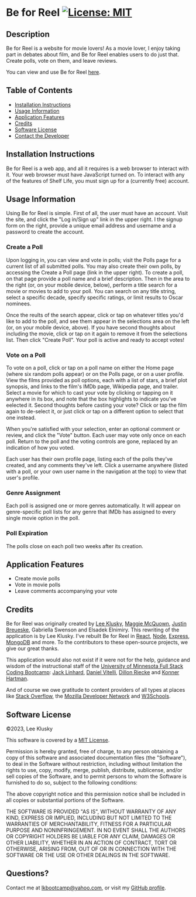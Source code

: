 # Be for Reel [![License: MIT](https://img.shields.io/badge/License-MIT-yellow.svg)](https://opensource.org/licenses/MIT)

## Description

Be for Reel is a website for movie lovers! As a movie lover, I enjoy taking part in debates about film, and Be for Reel enables users to do just that. Create polls, vote on them, and leave reviews.

You can view and use Be for Reel [here](https://be-4-reel-9f2cbf237830.herokuapp.com).

## Table of Contents

- [Installation Instructions](#installation-instructions)
- [Usage Information](#usage-information)
- [Application Features](#application-features)
- [Credits](#credits)
- [Software License](#software-license)
- [Contact the Developer](#contact-the-developer)

## Installation Instructions

Be for Reel is a web app, and all it requires is a web browser to interact with it. Your web browser must have JavaScript turned on. To interact with any of the features of Shelf Life, you must sign up for a (currently free) account.

## Usage Information

Using Be for Reel is simple. First of all, the user must have an account. Visit the site, and click the "Log in/Sign up" link in the upper right. I the signup form on the right, provide a unique email address and username and a password to create the account.

### Create a Poll
Upon logging in, you can view and vote in polls; visit the Polls page for a current list of all submitted polls. You may also create their own polls, by accessing the Create a Poll page (link in the upper right). To create a poll, on that page provide a poll name and a brief description. Then in the area to the right (or, on your mobile device, below), perform a title search for a movie or movies to add to your poll. You can search on any title string, select a specific decade, specify specific ratings, or limit results to Oscar nominees.

Once the reults of the search appear, click or tap on whatever titles you'd like to add to the poll, and see them appear in the selections area on the left (or, on your mobile device, above). If you have second thoughts about including the movie, click or tap on it again to remove it from the selections list. Then click "Create Poll". Your poll is active and ready to accept votes!

### Vote on a Poll

To vote on a poll, click or tap on a poll name on either the Home page (where six random polls appear) or on the Polls page, or on a user profile. View the films provided as poll options, each with a list of stars, a brief plot synopsis, and links to the film's IMDb page, Wikipedia page, and trailer. Select a movie for which to cast your vote by clicking or tapping on it anywhere in its box, and note that the box highlights to indicate you've eelected it. Second thoughts before casting your vote? Click or tap the film again to de-select it, or just click or tap on a different option to select that one instead.

When you're satisfied with your selection, enter an optional comment or review, and click the "Vote" button. Each user may vote only once on each poll. Return to the poll and the voting controls are gone, replaced by an indication of how you voted.

Each user has their own profile page, listing each of the polls they've created, and any comments they've left. Click a username anywhere (listed with a poll, or your own user name in the navigation at the top) to view that user's profile.

### Genre Assignment

Each poll is assigned one or more genres automatically. It will appear on genre-specific poll lists for any genre that IMDb has assigned to every single movie option in the poll.

### Poll Expiration

The polls close on each poll two weeks after its creation. 

## Application Features

- Create movie polls
- Vote in movie polls
- Leave comments accompanying your vote

## Credits

Be for Reel was originally created by [Lee Klusky](https://www.linkedin.com/in/lee-klusky/), [Maggie McQuown](https://www.linkedin.com/in/maggie-mcquown/), [Justin Breueske](https://github.com/Justin-Brueske), Gabriella Swenson and Elsadek Elnimiry. This rewriting of the application is by Lee Klusky. I've rebuilt Be for Reel in [React](https://react.dev), [Node](https://nodejs.org), [Express](https://expressjs.com), [MongoDB](https://www.mongodb.com) and more. To the contributors to these open-source projects, we give our great thanks.

This application would also not exist if it were not for the help, guidance and wisdom of the instructional staff of the [University of Minnesota Full Stack Coding Bootcamp](https://bootcamp.umn.edu/coding/): [Jack Linhard](https://www.linkedin.com/in/jack-linhart/), [Daniel Vitelli](https://www.linkedin.com/in/daniel-vitelli/), [Dillon Riecke](https://www.linkedin.com/in/dillon-riecke/) and [Konner Hartman](https://www.linkedin.com/in/konner-hartman/).

And of course we owe gratitude to content providers of all types at places like [Stack Overflow](https://www.stackoverflow.com), the [Mozilla Developer Network](https://developer.mozilla.org) and [W3Schools](https://w3schools.com).

## Software License

©2023, Lee Klusky

This software is covered by a [MIT License](https://opensource.org/licenses/MIT).

Permission is hereby granted, free of charge, to any person obtaining a copy of this software and associated documentation files (the "Software"), to deal in the Software without restriction, including without limitation the rights to use, copy, modify, merge, publish, distribute, sublicense, and/or sell copies of the Software, and to permit persons to whom the Software is furnished to do so, subject to the following conditions:

The above copyright notice and this permission notice shall be included in all copies or substantial portions of the Software.

THE SOFTWARE IS PROVIDED "AS IS", WITHOUT WARRANTY OF ANY KIND, EXPRESS OR IMPLIED, INCLUDING BUT NOT LIMITED TO THE WARRANTIES OF MERCHANTABILITY, FITNESS FOR A PARTICULAR PURPOSE AND NONINFRINGEMENT. IN NO EVENT SHALL THE AUTHORS OR COPYRIGHT HOLDERS BE LIABLE FOR ANY CLAIM, DAMAGES OR OTHER LIABILITY, WHETHER IN AN ACTION OF CONTRACT, TORT OR OTHERWISE, ARISING FROM, OUT OF OR IN CONNECTION WITH THE SOFTWARE OR THE USE OR OTHER DEALINGS IN THE SOFTWARE.

## Questions?

Contact me at <a href="mailto:lkbootcamp@yahoo.com">lkbootcamp@yahoo.com</a>, or visit my [GitHub profile](https://www.github.com/lkalliance).
